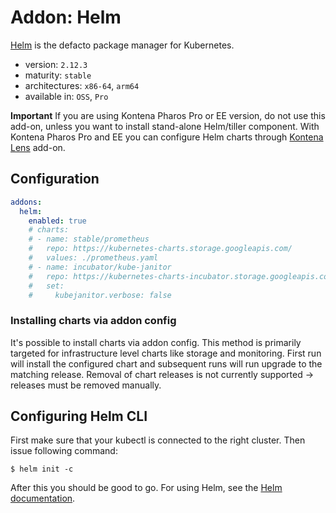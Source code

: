 # Addon: Helm

[Helm](https://www.helm.sh/) is the defacto package manager for Kubernetes.

- version: `2.12.3`
- maturity: `stable`
- architectures: `x86-64`, `arm64`
- available in: `OSS`, `Pro`

**Important** If you are using Kontena Pharos Pro or EE version, do not use this add-on, unless you want to install stand-alone Helm/tiller component. With Kontena Pharos Pro and EE you can configure Helm charts through [Kontena Lens](./kontena-lens.md) add-on.

## Configuration

```yaml
addons:
  helm:
    enabled: true
    # charts:
    # - name: stable/prometheus
    #   repo: https://kubernetes-charts.storage.googleapis.com/
    #   values: ./prometheus.yaml
    # - name: incubator/kube-janitor
    #   repo: https://kubernetes-charts-incubator.storage.googleapis.com/
    #   set:
    #     kubejanitor.verbose: false
```

### Installing charts via addon config

It's possible to install charts via addon config. This method is primarily targeted for infrastructure level charts like storage and monitoring. First run will install the configured chart and subsequent runs will run upgrade to the matching release. Removal of chart releases is not currently supported -> releases must be removed manually.

## Configuring Helm CLI

First make sure that your kubectl is connected to the right cluster. Then issue following command:

```
$ helm init -c
```

After this you should be good to go. For using Helm, see the [Helm documentation](https://docs.helm.sh/).

